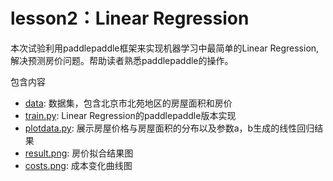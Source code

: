 # lesson2：Linear Regression

本次试验利用paddlepaddle框架来实现机器学习中最简单的Linear Regression,解决预测房价问题。帮助读者熟悉paddlepaddle的操作。

包含内容

*  [data](data.txt):  数据集，包含北京市北苑地区的房屋面积和房价
*  [train.py](train.py):  Linear Regression的paddlepaddle版本实现
*  [plotdata.py](plotdata.py): 展示房屋价格与房屋面积的分布以及参数a，b生成的线性回归结果
*  [result.png](result.png):  房价拟合结果图
*  [costs.png](costs.png):  成本变化曲线图
